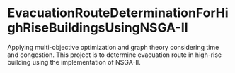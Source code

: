 # EvacuationRouteDeterminationForHighRiseBuildingsUsingNSGA-II
Applying multi-objective optimization and graph theory considering time and congestion. This project is to determine evacuation route in high-rise building using the implementation of NSGA-II.
